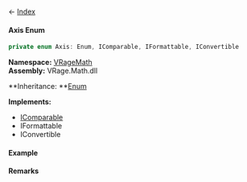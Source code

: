 ← [Index](Api-Index)

#### Axis Enum

```csharp
private enum Axis: Enum, IComparable, IFormattable, IConvertible
```

**Namespace:** [VRageMath](VRageMath)  
**Assembly:** VRage.Math.dll

**Inheritance: **[Enum](System.Enum)

**Implements:**  
* [IComparable](System.IComparable)  
* IFormattable  
* IConvertible

#### Example

#### Remarks

